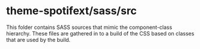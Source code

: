 # theme-spotifext/sass/src

This folder contains SASS sources that mimic the component-class hierarchy. These files
are gathered in to a build of the CSS based on classes that are used by the build.
